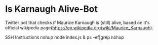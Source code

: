 # Is Karnaugh Alive-Bot
Twitter bot that checks if Maurice Karnaugh is (still) alive, based on it's official wikipedia page(https://en.wikipedia.org/wiki/Maurice_Karnaugh).



SSH Instructions
nohup node index.js & 
ps -ef|grep nohup
